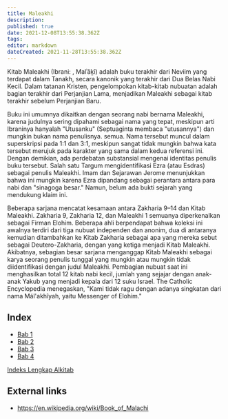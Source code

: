 ```yaml
---
title: Maleakhi
description: 
published: true
date: 2021-12-08T13:55:38.362Z
tags: 
editor: markdown
dateCreated: 2021-11-28T13:55:38.362Z
---
```


Kitab Maleakhi (Ibrani: , Malʾāḵī) adalah buku terakhir dari Neviim yang terdapat dalam Tanakh, secara kanonik yang terakhir dari Dua Belas Nabi Kecil. Dalam tatanan Kristen, pengelompokan kitab-kitab nubuatan adalah bagian terakhir dari Perjanjian Lama, menjadikan Maleakhi sebagai kitab terakhir sebelum Perjanjian Baru.

Buku ini umumnya dikaitkan dengan seorang nabi bernama Maleakhi, karena judulnya sering dipahami sebagai nama yang tepat, meskipun arti Ibraninya hanyalah "Utusanku" (Septuaginta membaca "utusannya") dan mungkin bukan nama penulisnya. semua. Nama tersebut muncul dalam superskripsi pada 1:1 dan 3:1, meskipun sangat tidak mungkin bahwa kata tersebut merujuk pada karakter yang sama dalam kedua referensi ini. Dengan demikian, ada perdebatan substansial mengenai identitas penulis buku tersebut. Salah satu Targum mengidentifikasi Ezra (atau Esdras) sebagai penulis Maleakhi. Imam dan Sejarawan Jerome menunjukkan bahwa ini mungkin karena Ezra dipandang sebagai perantara antara para nabi dan "sinagoga besar." Namun, belum ada bukti sejarah yang mendukung klaim ini.

Beberapa sarjana mencatat kesamaan antara Zakharia 9–14 dan Kitab Maleakhi. Zakharia 9, Zakharia 12, dan Maleakhi 1 semuanya diperkenalkan sebagai Firman Elohim. Beberapa ahli berpendapat bahwa koleksi ini awalnya terdiri dari tiga nubuat independen dan anonim, dua di antaranya kemudian ditambahkan ke Kitab Zakharia sebagai apa yang mereka sebut sebagai Deutero-Zakharia, dengan yang ketiga menjadi Kitab Maleakhi. Akibatnya, sebagian besar sarjana menganggap Kitab Maleakhi sebagai karya seorang penulis tunggal yang mungkin atau mungkin tidak diidentifikasi dengan judul Maleakhi. Pembagian nubuat saat ini menghasilkan total 12 kitab nabi kecil, jumlah yang sejajar dengan anak-anak Yakub yang menjadi kepala dari 12 suku Israel. The Catholic Encyclopedia menegaskan, "Kami tidak ragu dengan adanya singkatan dari nama Mál'akhîyah, yaitu Messenger of Elohim."

## Index

- [Bab 1](/id/Bible/Malachi/1)
- [Bab 2](/id/Bible/Malachi/2)
- [Bab 3](/id/Bible/Malachi/3)
- [Bab 4](/id/Bible/Malachi/4)


[Indeks Lengkap Alkitab](/id/index/bible)


## External links

- https://en.wikipedia.org/wiki/Book_of_Malachi